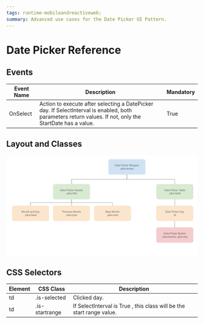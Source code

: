```yaml
---
tags: runtime-mobileandreactiveweb;  
summary: Advanced use cases for the Date Picker UI Pattern.
---
```


# Date Picker Reference

## Events

| **Event Name** |  **Description** |  **Mandatory**  |
| ---|---|--- |  
| OnSelect | Action to execute after selecting a DatePicker day. If SelectInterval is enabled, both parameters return values. If not, only the StartDate has a value.  |  True  |
  
## Layout and Classes

![](images/datepicker_layout_classes.png?width=700)

## CSS Selectors

| **Element** |  **CSS Class** |  **Description**  |
|---|---|---  
| td | .is-selected  | Clicked day. | 
| td | .is-startrange  | If SelectInterval is True , this class will be the start range value.  |

